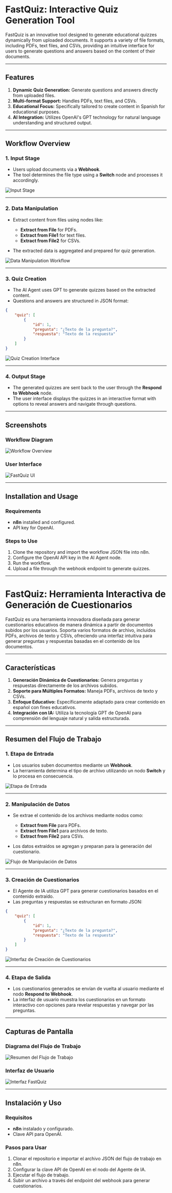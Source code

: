 # FastQuiz: Interactive Quiz Generation Tool

FastQuiz is an innovative tool designed to generate educational quizzes dynamically from uploaded documents. It supports a variety of file formats, including PDFs, text files, and CSVs, providing an intuitive interface for users to generate questions and answers based on the content of their documents.

---

## Features

1. **Dynamic Quiz Generation:** Generate questions and answers directly from uploaded files.
2. **Multi-format Support:** Handles PDFs, text files, and CSVs.
3. **Educational Focus:** Specifically tailored to create content in Spanish for educational purposes.
4. **AI Integration:** Utilizes OpenAI's GPT technology for natural language understanding and structured output.

---

## Workflow Overview

### 1. **Input Stage**

* Users upload documents via a **Webhook**.
* The tool determines the file type using a **Switch** node and processes it accordingly.

![Input Stage](.\images\FQuizWF.jpg)

---

### 2. **Data Manipulation**

* Extract content from files using nodes like:

  * **Extract from File** for PDFs.
  * **Extract from File1** for text files.
  * **Extract from File2** for CSVs.
* The extracted data is aggregated and prepared for quiz generation.

![Data Manipulation Workflow](.\images\FQuizWF.jpg)

---

### 3. **Quiz Creation**

* The AI Agent uses GPT to generate quizzes based on the extracted content.
* Questions and answers are structured in JSON format:

```json
{
    "quiz": [
        {
            "id": 1,
            "pregunta": "¿Texto de la pregunta?",
            "respuesta": "Texto de la respuesta"
        }
    ]
}
```

![Quiz Creation Interface](.\images\WindowsFQuiz.jpeg)

---

### 4. **Output Stage**

* The generated quizzes are sent back to the user through the **Respond to Webhook** node.
* The user interface displays the quizzes in an interactive format with options to reveal answers and navigate through questions.

---

## Screenshots

### Workflow Diagram

![Workflow Overview](.\images\FQuizWF.jpg)

### User Interface

![FastQuiz UI](.\images\WindowsFQuiz.jpeg)

---

## Installation and Usage

### Requirements

* **n8n** installed and configured.
* API key for OpenAI.

### Steps to Use

1. Clone the repository and import the workflow JSON file into n8n.
2. Configure the OpenAI API key in the AI Agent node.
3. Run the workflow.
4. Upload a file through the webhook endpoint to generate quizzes.

---

# FastQuiz: Herramienta Interactiva de Generación de Cuestionarios

FastQuiz es una herramienta innovadora diseñada para generar cuestionarios educativos de manera dinámica a partir de documentos subidos por los usuarios. Soporta varios formatos de archivo, incluidos PDFs, archivos de texto y CSVs, ofreciendo una interfaz intuitiva para generar preguntas y respuestas basadas en el contenido de los documentos.

---

## Características

1. **Generación Dinámica de Cuestionarios:** Genera preguntas y respuestas directamente de los archivos subidos.
2. **Soporte para Múltiples Formatos:** Maneja PDFs, archivos de texto y CSVs.
3. **Enfoque Educativo:** Específicamente adaptado para crear contenido en español con fines educativos.
4. **Integración con IA:** Utiliza la tecnología GPT de OpenAI para comprensión del lenguaje natural y salida estructurada.

---

## Resumen del Flujo de Trabajo

### 1. **Etapa de Entrada**

* Los usuarios suben documentos mediante un **Webhook**.
* La herramienta determina el tipo de archivo utilizando un nodo **Switch** y lo procesa en consecuencia.

![Etapa de Entrada](.\images\FQuizWF.jpg)

---

### 2. **Manipulación de Datos**

* Se extrae el contenido de los archivos mediante nodos como:

  * **Extract from File** para PDFs.
  * **Extract from File1** para archivos de texto.
  * **Extract from File2** para CSVs.
* Los datos extraídos se agregan y preparan para la generación del cuestionario.

![Flujo de Manipulación de Datos](.\images\FQuizWF.jpg)

---

### 3. **Creación de Cuestionarios**

* El Agente de IA utiliza GPT para generar cuestionarios basados en el contenido extraído.
* Las preguntas y respuestas se estructuran en formato JSON:

```json
{
    "quiz": [
        {
            "id": 1,
            "pregunta": "¿Texto de la pregunta?",
            "respuesta": "Texto de la respuesta"
        }
    ]
}
```

![Interfaz de Creación de Cuestionarios](.\images\WindowsFQuiz.jpeg)

---

### 4. **Etapa de Salida**

* Los cuestionarios generados se envían de vuelta al usuario mediante el nodo **Respond to Webhook**.
* La interfaz de usuario muestra los cuestionarios en un formato interactivo con opciones para revelar respuestas y navegar por las preguntas.

---

## Capturas de Pantalla

### Diagrama del Flujo de Trabajo

![Resumen del Flujo de Trabajo](.\images\FQuizWF.jpg)

### Interfaz de Usuario

![Interfaz FastQuiz](.\images\WindowsFQuiz.jpeg)

---

## Instalación y Uso

### Requisitos

* **n8n** instalado y configurado.
* Clave API para OpenAI.

### Pasos para Usar

1. Clonar el repositorio e importar el archivo JSON del flujo de trabajo en n8n.
2. Configurar la clave API de OpenAI en el nodo del Agente de IA.
3. Ejecutar el flujo de trabajo.
4. Subir un archivo a través del endpoint del webhook para generar cuestionarios.
